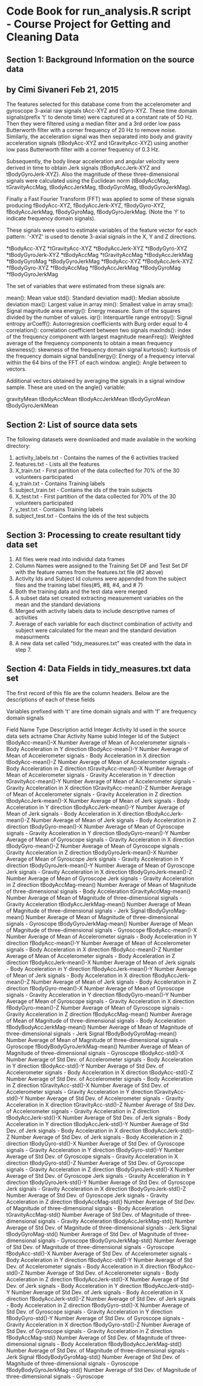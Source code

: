 Code Book for run_analysis.R script - Course Project for Getting and Cleaning Data
==================================================================================

Section 1: Background Information on the source data
----------------------------------------------------

## by Cimi Sivaneri Feb 21, 2015

The features selected for this database come from the accelerometer and gyroscope 3-axial raw signals tAcc-XYZ and tGyro-XYZ. These time domain signals(prefix 't' to denote time) were captured at a constant rate of 50 Hz. Then they were filtered using a median filter and a 3rd order low pass Butterworth filter with a corner frequency of 20 Hz to remove noise. Similarly, the acceleration signal was then separated into body and gravity acceleration signals (tBodyAcc-XYZ and tGravityAcc-XYZ) using another low pass Butterworth filter with a corner frequency of 0.3 Hz. 

Subsequently, the body linear acceleration and angular velocity were derived in time to obtain Jerk signals (tBodyAccJerk-XYZ and tBodyGyroJerk-XYZ). Also the magnitude of these three-dimensional signals were calculated using the Euclidean norm (tBodyAccMag, tGravityAccMag, tBodyAccJerkMag, tBodyGyroMag, tBodyGyroJerkMag). 

Finally a Fast Fourier Transform (FFT) was applied to some of these signals producing fBodyAcc-XYZ, fBodyAccJerk-XYZ, fBodyGyro-XYZ, fBodyAccJerkMag, fBodyGyroMag, fBodyGyroJerkMag. 
(Note the 'f' to indicate frequency domain signals). 

These signals were used to estimate variables of the feature vector for each pattern: '-XYZ' is used to denote 3-axial signals in the X, Y and Z directions.

*tBodyAcc-XYZ
*tGravityAcc-XYZ
*tBodyAccJerk-XYZ
*tBodyGyro-XYZ
*tBodyGyroJerk-XYZ
*tBodyAccMag
*tGravityAccMag
*tBodyAccJerkMag
*tBodyGyroMag
*tBodyGyroJerkMag
*fBodyAcc-XYZ
*fBodyAccJerk-XYZ
*fBodyGyro-XYZ
*fBodyAccMag
*fBodyAccJerkMag
*fBodyGyroMag
*fBodyGyroJerkMag

The set of variables that were estimated from these signals are: 

mean(): Mean value
std(): Standard deviation
mad(): Median absolute deviation 
max(): Largest value in array
min(): Smallest value in array
sma(): Signal magnitude area
energy(): Energy measure. Sum of the squares divided by the number of values. 
iqr(): Interquartile range 
entropy(): Signal entropy
arCoeff(): Autorregresion coefficients with Burg order equal to 4
correlation(): correlation coefficient between two signals
maxInds(): index of the frequency component with largest magnitude
meanFreq(): Weighted average of the frequency components to obtain a mean frequency
skewness(): skewness of the frequency domain signal 
kurtosis(): kurtosis of the frequency domain signal 
bandsEnergy(): Energy of a frequency interval within the 64 bins of the FFT of each window.
angle(): Angle between to vectors.

Additional vectors obtained by averaging the signals in a signal window sample. These are used on the angle() variable:

gravityMean
tBodyAccMean
tBodyAccJerkMean
tBodyGyroMean
tBodyGyroJerkMean

Section 2: List of source data sets
-----------------------------------

The following datasets were downloaded and made available in the working directory:

1. activity_labels.txt - Contains the names of the 6 activities tracked
2. features.txt - Lists all the features
3. X_train.txt - First partition of the data collecfted for 70% of the 30 volunteers participated
4. y_train.txt - Contains Training labels
5. subject_train.txt - Contains the ids of the train subjects
6. X_test.txt - First partition of the data collected for 70% of the 30 volunteers participated
7. y_test.txt - Contains Training labels
8. subject_test.txt - Contains the ids of the test subjects

Section 3: Processing to create resultant tidy data set
-------------------------------------------------------

1. All files were read into individul data frames
2. Column Names were assigned to the Training Set DF and Test Set DF with the feature names from the features.txt file (#2 above)
3. Activity Ids and Subject Id columns were appended from the subject files and the training label files(#5, #8, #4, and # 7)
4. Both the training data and the test data were merged
5. A subset data set created extracting measurement variables on the mean and the standard deviations
6. Merged with activity labels data to include descriptive names of activities
7. Average of each variable for each disctinct combination of activity and subject were calculated for the mean and the standard deviation measurments
8. A new data set called "tidy_measures.txt" was created with the data in step 7.

Section 4: Data Fields in tidy_measures.txt data set
-------------------------------------------------------

The first record of this file are the column headers.  Below are the descriptions of each of these fields

Variables prefixed with 't' are time domain signals and with 'f' are frequency domain signals

Field Name                  Type	   Description
actid	                      Integer	Activity Id used in the source data sets
actname	                    Char	  Activity Name
subid	                      Integer	Id of the Subject
tBodyAcc-mean()-X	          Number	Average of Mean of Accelerometer signals - Body Acceleration in Y direction
tBodyAcc-mean()-Y	          Number	Average of Mean of Accelerometer signals - Body Acceleration in X direction
tBodyAcc-mean()-Z	          Number	Average of Mean of Accelerometer signals - Body Acceleration in Z direction 
tGravityAcc-mean()-X	      Number	Average of Mean of Accelerometer signals - Gravity Acceleration in Y direction
tGravityAcc-mean()-Y	      Number	Average of Mean of Accelerometer signals - Gravity Acceleration in X direction
tGravityAcc-mean()-Z        Number	Average of Mean of Accelerometer signals - Gravity Acceleration in Z direction
 tBodyAccJerk-mean()-X	    Number	Average of Mean of Jerk signals - Body Acceleration in Y direction
tBodyAccJerk-mean()-Y	      Number	Average of Mean of Jerk signals - Body Acceleration in X direction
tBodyAccJerk-mean()-Z	      Number	Average of Mean of Jerk signals - Body Acceleration in Z direction
tBodyGyro-mean()-X	        Number	Average of Mean of Gyroscope signals - Gravity Acceleration in Y direction
tBodyGyro-mean()-Y	        Number	Average of Mean of Gyroscope signals - Gravity Acceleration in X direction
tBodyGyro-mean()-Z          Number	Average of Mean of Gyroscope signals - Gravity Acceleration in Z direction
tBodyGyroJerk-mean()-X	    Number	Average of Mean of Gyroscope Jerk signals - Gravity Acceleration in Y direction
tBodyGyroJerk-mean()-Y	    Number	Average of Mean of Gyroscope Jerk signals - Gravity Acceleration in X direction
tBodyGyroJerk-mean()-Z	    Number	Average of Mean of Gyroscope Jerk signals - Gravity Acceleration in Z direction
tBodyAccMag-mean()	        Number	Average of Mean of Magnitude of three-dimensional signals - Body Acceleration
tGravityAccMag-mean()	      Number	Average of Mean of Magnitude of three-dimensional signals - Gravity Acceleration
tBodyAccJerkMag-mean() 	    Number	Average of Mean of Magnitude of three-dimensional signals - Jerk Signal
tBodyGyroMag-mean()	        Number	Average of Mean of Magnitude of three-dimensional signals - Gyroscope
tBodyGyroJerkMag-mean()	    Number	Average of Mean of Magnitude of three-dimensional signals - Gyroscope
fBodyAcc-mean()-X	          Number	Average of Mean of Accelerometer signals - Body Acceleration in Y direction
fBodyAcc-mean()-Y	          Number	Average of Mean of Accelerometer signals - Body Acceleration in X direction
fBodyAcc-mean()-Z	          Number	Average of Mean of Accelerometer signals - Body Acceleration in Z direction 
fBodyAccJerk-mean()-X  	    Number	Average of Mean of Jerk signals - Body Acceleration in Y direction
fBodyAccJerk-mean()-Y	      Number	Average of Mean of Jerk signals - Body Acceleration in X direction
fBodyAccJerk-mean()-Z	      Number	Average of Mean of Jerk signals - Body Acceleration in Z direction
fBodyGyro-mean()-X	        Number	Average of Mean of Gyroscope signals - Gravity Acceleration in Y direction
fBodyGyro-mean()-Y	        Number	Average of Mean of Gyroscope signals - Gravity Acceleration in X direction
fBodyGyro-mean()-Z	        Number	Average of Mean of Gyroscope signals - Gravity Acceleration in Z direction
fBodyAccMag-mean()         	Number	Average of Mean of Magnitude of three-dimensional signals - Body Acceleration
fBodyBodyAccJerkMag-mean()	Number	Average of Mean of Magnitude of three-dimensional signals - Jerk Signal
fBodyBodyGyroMag-mean()	    Number	Average of Mean of Magnitude of three-dimensional signals - Gyroscope
fBodyBodyGyroJerkMag-mean()	Number	Average of Mean of Magnitude of three-dimensional signals - Gyroscope
tBodyAcc-std()-X	          Number	Average of Std Dev. of Accelerometer signals - Body Acceleration in Y direction
tBodyAcc-std()-Y	          Number	Average of Std Dev. of Accelerometer signals - Body Acceleration in X direction
tBodyAcc-std()-Z	          Number	Average of Std Dev. of Accelerometer signals - Body Acceleration in Z direction 
tGravityAcc-std()-X	        Number	Average of Std Dev. of Accelerometer signals - Gravity Acceleration in Y direction
tGravityAcc-std()-Y	        Number	Average of Std Dev. of Accelerometer signals - Gravity Acceleration in X direction
tGravityAcc-std()-Z       	Number	Average of Std Dev. of Accelerometer signals - Gravity Acceleration in Z direction
 tBodyAccJerk-std()-X	      Number	Average of Std Dev. of Jerk signals - Body Acceleration in Y direction
tBodyAccJerk-std()-Y	      Number	Average of Std Dev. of Jerk signals - Body Acceleration in X direction
tBodyAccJerk-std()-Z	      Number	Average of Std Dev. of Jerk signals - Body Acceleration in Z direction
tBodyGyro-std()-X	          Number	Average of Std Dev. of Gyroscope signals - Gravity Acceleration in Y direction
tBodyGyro-std()-Y	          Number	Average of Std Dev. of Gyroscope signals - Gravity Acceleration in X direction
tBodyGyro-std()-Z         	Number	Average of Std Dev. of Gyroscope signals - Gravity Acceleration in Z direction
tBodyGyroJerk-std()-X	      Number	Average of Std Dev. of Gyroscope Jerk signals - Gravity Acceleration in Y direction
tBodyGyroJerk-std()-Y	      Number	Average of Std Dev. of Gyroscope Jerk signals - Gravity Acceleration in X direction
tBodyGyroJerk-std()-Z	      Number	Average of Std Dev. of Gyroscope Jerk signals - Gravity Acceleration in Z direction
tBodyAccMag-std()	          Number	Average of Std Dev. of Magnitude of three-dimensional signals - Body Acceleration
tGravityAccMag-std()	      Number	Average of Std Dev. of Magnitude of three-dimensional signals - Gravity Acceleration
tBodyAccJerkMag-std()     	Number	Average of Std Dev. of Magnitude of three-dimensional signals - Jerk Signal
tBodyGyroMag-std()	        Number	Average of Std Dev. of Magnitude of three-dimensional signals - Gyroscope
tBodyGyroJerkMag-std()	    Number	Average of Std Dev. of Magnitude of three-dimensional signals - Gyroscope
fBodyAcc-std()-X	          Number	Average of Std Dev. of Accelerometer signals - Body Acceleration in Y direction
fBodyAcc-std()-Y	          Number	Average of Std Dev. of Accelerometer signals - Body Acceleration in X direction
fBodyAcc-std()-Z	          Number	Average of Std Dev. of Accelerometer signals - Body Acceleration in Z direction 
fBodyAccJerk-std()-X      	Number	Average of Std Dev. of Jerk signals - Body Acceleration in Y direction
fBodyAccJerk-std()-Y	      Number	Average of Std Dev. of Jerk signals - Body Acceleration in X direction
fBodyAccJerk-std()-Z	      Number	Average of Std Dev. of Jerk signals - Body Acceleration in Z direction
fBodyGyro-std()-X	          Number	Average of Std Dev. of Gyroscope signals - Gravity Acceleration in Y direction
fBodyGyro-std()-Y	          Number	Average of Std Dev. of Gyroscope signals - Gravity Acceleration in X direction
fBodyGyro-std()-Z	          Number	Average of Std Dev. of Gyroscope signals - Gravity Acceleration in Z direction
fBodyAccMag-std()         	Number	Average of Std Dev. of Magnitude of three-dimensional signals - Body Acceleration
fBodyBodyAccJerkMag-std()	  Number	Average of Std Dev. of Magnitude of three-dimensional signals - Jerk Signal
fBodyBodyGyroMag-std()	    Number	Average of Std Dev. of Magnitude of three-dimensional signals - Gyroscope
fBodyBodyGyroJerkMag-std()	Number	Average of Std Dev. of Magnitude of three-dimensional signals - Gyroscope



